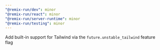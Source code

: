 ```yaml
---
"@remix-run/dev": minor
"@remix-run/react": minor
"@remix-run/server-runtime": minor
"@remix-run/testing": minor
---
```


Add built-in support for Tailwind via the `future.unstable_tailwind` feature flag
